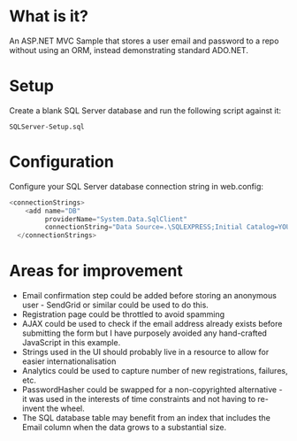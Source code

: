 # What is it?
An ASP.NET MVC Sample that stores a user email and password to a repo without using an ORM, instead demonstrating standard ADO.NET. 

# Setup
Create a blank SQL Server database and run the following script against it: 
````
SQLServer-Setup.sql
````

# Configuration

Configure your SQL Server database connection string in web.config: 

````csharp
<connectionStrings>
    <add name="DB"
         providerName="System.Data.SqlClient"
         connectionString="Data Source=.\SQLEXPRESS;Initial Catalog=YOURDATABASENAME;Integrated Security=True"/>
  </connectionStrings>
````


# Areas for improvement

* Email confirmation step could be added before storing an anonymous user - SendGrid or similar could be used to do this.
* Registration page could be throttled to avoid spamming
* AJAX could be used to check if the email address already exists before submitting the form but I have purposely avoided any hand-crafted JavaScript in this example.
* Strings used in the UI should probably live in a resource to allow for easier internationalisation
* Analytics could be used to capture number of new registrations, failures, etc.
* PasswordHasher could be swapped for a non-copyrighted alternative - it was used in the interests of time constraints and not having to re-invent the wheel.
* The SQL database table may benefit from an index that includes the Email column when the data grows to a substantial size.

